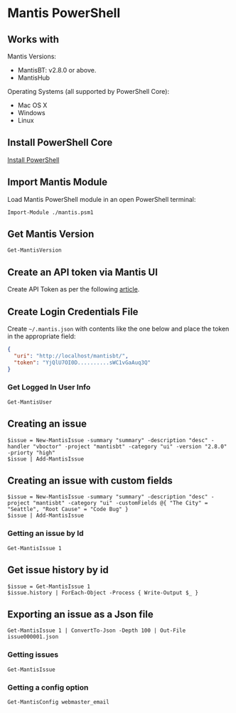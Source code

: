 # Mantis PowerShell

## Works with

Mantis Versions:
- MantisBT: v2.8.0 or above.
- MantisHub

Operating Systems (all supported by PowerShell Core):
- Mac OS X
- Windows
- Linux

## Install PowerShell Core

[Install PowerShell](https://github.com/PowerShell/PowerShell)

## Import Mantis Module

Load Mantis PowerShell module in an open PowerShell terminal:

```
Import-Module ./mantis.psm1
```

## Get Mantis Version

```
Get-MantisVersion
```

## Create an API token via Mantis UI

Create API Token as per the following [article](https://support.mantishub.com/hc/en-us/articles/206640376-Using-API-Tokens-to-access-MantisHub).

## Create Login Credentials File

Create `~/.mantis.json` with contents like the one below and place the token in the appropriate field:

```json
{
  "uri": "http://localhost/mantisbt/",
  "token": "YjQlU7OI0D..........sWC1vGaAuq3Q"
}
```

### Get Logged In User Info

```
Get-MantisUser
```

## Creating an issue

```
$issue = New-MantisIssue -summary "summary" -description "desc" -handler "vboctor" -project "mantisbt" -category "ui" -version "2.8.0" -priorty "high"
$issue | Add-MantisIssue
```

## Creating an issue with custom fields

```
$issue = New-MantisIssue -summary "summary" -description "desc" -project "mantisbt" -category "ui" -customFields @{ "The City" = "Seattle", "Root Cause" = "Code Bug" }
$issue | Add-MantisIssue
```

### Getting an issue by Id

```
Get-MantisIssue 1
```

## Get issue history by id

```
$issue = Get-MantisIssue 1
$issue.history | ForEach-Object -Process { Write-Output $_ }
```

## Exporting an issue as a Json file

```
Get-MantisIssue 1 | ConvertTo-Json -Depth 100 | Out-File issue000001.json
```

### Getting issues

```
Get-MantisIssue
```

### Getting a config option

```
Get-MantisConfig webmaster_email
```

